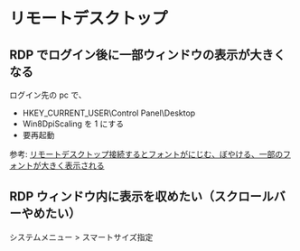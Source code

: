 # リモートデスクトップ

## RDP でログイン後に一部ウィンドウの表示が大きくなる
ログイン先の pc で、

- HKEY_CURRENT_USER\Control Panel\Desktop
- Win8DpiScaling を 1 にする
- 要再起動

参考: [リモートデスクトップ接続するとフォントがにじむ、ぼやける、一部のフォントが大きく表示される](https://www.ipentec.com/document/windows-different-font-size-on-remote-desktop-connection)

## RDP ウィンドウ内に表示を収めたい（スクロールバーやめたい）
システムメニュー > スマートサイズ指定

